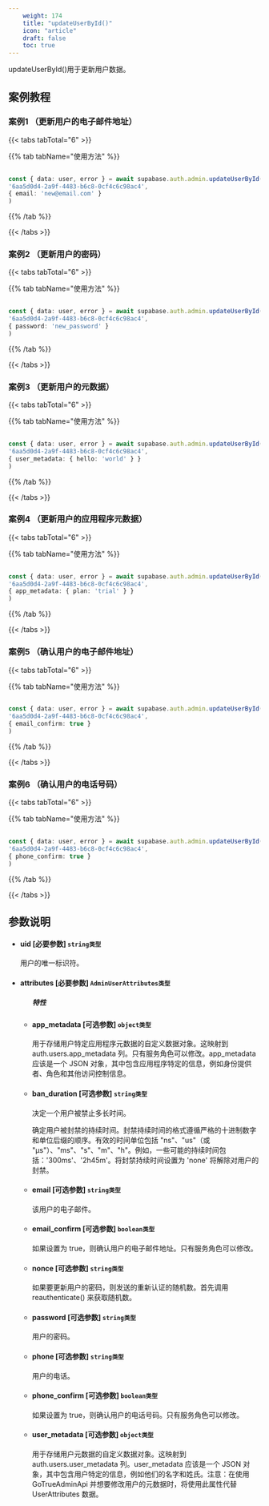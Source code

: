 ```yaml
---
    weight: 174
    title: "updateUserById()"
    icon: "article"
    draft: false
    toc: true
---
```



updateUserById()用于更新用户数据。

## 案例教程

### 案例1 （更新用户的电子邮件地址）

{{< tabs tabTotal="6" >}}


{{% tab tabName="使用方法" %}}



  ```ts
                                                                                
const { data: user, error } = await supabase.auth.admin.updateUserById(
  '6aa5d0d4-2a9f-4483-b6c8-0cf4c6c98ac4',
  { email: 'new@email.com' }
)
  ```



{{% /tab %}}

{{< /tabs >}}

### 案例2 （更新用户的密码）

{{< tabs tabTotal="6" >}}


{{% tab tabName="使用方法" %}}



  ```ts
                                                                                
const { data: user, error } = await supabase.auth.admin.updateUserById(
  '6aa5d0d4-2a9f-4483-b6c8-0cf4c6c98ac4',
  { password: 'new_password' }
)
  ```



{{% /tab %}}

{{< /tabs >}}

### 案例3 （更新用户的元数据）

{{< tabs tabTotal="6" >}}


{{% tab tabName="使用方法" %}}



  ```ts
                                                                                
const { data: user, error } = await supabase.auth.admin.updateUserById(
  '6aa5d0d4-2a9f-4483-b6c8-0cf4c6c98ac4',
  { user_metadata: { hello: 'world' } }
)
  ```



{{% /tab %}}

{{< /tabs >}}

### 案例4 （更新用户的应用程序元数据）

{{< tabs tabTotal="6" >}}


{{% tab tabName="使用方法" %}}



  ```ts
                                                                                
const { data: user, error } = await supabase.auth.admin.updateUserById(
  '6aa5d0d4-2a9f-4483-b6c8-0cf4c6c98ac4',
  { app_metadata: { plan: 'trial' } }
)
  ```



{{% /tab %}}

{{< /tabs >}}

### 案例5 （确认用户的电子邮件地址）

{{< tabs tabTotal="6" >}}


{{% tab tabName="使用方法" %}}



  ```ts
                                                                                
const { data: user, error } = await supabase.auth.admin.updateUserById(
  '6aa5d0d4-2a9f-4483-b6c8-0cf4c6c98ac4',
  { email_confirm: true }
)
  ```



{{% /tab %}}

{{< /tabs >}}

### 案例6 （确认用户的电话号码）

{{< tabs tabTotal="6" >}}


{{% tab tabName="使用方法" %}}



  ```ts
                                                                                
const { data: user, error } = await supabase.auth.admin.updateUserById(
  '6aa5d0d4-2a9f-4483-b6c8-0cf4c6c98ac4',
  { phone_confirm: true }
)
  ```



{{% /tab %}}

{{< /tabs >}}



## 参数说明


<ul className="method-list-group">
  

<li className="method-list-item">
  <h4 className="method-list-item-label">
    <span className="method-list-item-label-name">
      uid
    </span>
    <span className="method-list-item-label-badge required">
      [必要参数]
    </span>
    <span className="method-list-item-validation">
      <code>string类型</code>
    </span>
  </h4>
  <div class="method-list-item-description">


用户的唯一标识符。

  </div>
  
</li>



<li className="method-list-item">
  <h4 className="method-list-item-label">
    <span className="method-list-item-label-name">
      attributes
    </span>
    <span className="method-list-item-label-badge required">
      [必要参数]
    </span>
    <span className="method-list-item-validation">
      <code>AdminUserAttributes类型</code>
    </span>
  </h4>
  
<ul className="method-list-group">
  <h5 class="method-list-title method-list-title-isChild expanded">特性</h5>

<li className="method-list-item">
  <h4 className="method-list-item-label">
    <span className="method-list-item-label-name">
      app_metadata
    </span>
    <span className="method-list-item-label-badge false">
      [可选参数]
    </span>
    <span className="method-list-item-validation">
      <code>object类型</code>
    </span>
  </h4>
  <div class="method-list-item-description">

用于存储用户特定应用程序元数据的自定义数据对象。这映射到 auth.users.app_metadata 列。只有服务角色可以修改。app_metadata 应该是一个 JSON 对象，其中包含应用程序特定的信息，例如身份提供者、角色和其他访问控制信息。
  
  </div>
  
</li>


<li className="method-list-item">
  <h4 className="method-list-item-label">
    <span className="method-list-item-label-name">
      ban_duration
    </span>
    <span className="method-list-item-label-badge false">
      [可选参数]
    </span>
    <span className="method-list-item-validation">
      <code>string类型</code>
    </span>
  </h4>
  <div class="method-list-item-description">

决定一个用户被禁止多长时间。

确定用户被封禁的持续时间。封禁持续时间的格式遵循严格的十进制数字和单位后缀的顺序。有效的时间单位包括 "ns"、"us"（或 "µs"）、"ms"、"s"、"m"、"h"。例如，一些可能的持续时间包括：'300ms'、'2h45m'。将封禁持续时间设置为 'none' 将解除对用户的封禁。

  </div>
  
</li>


<li className="method-list-item">
  <h4 className="method-list-item-label">
    <span className="method-list-item-label-name">
      email
    </span>
    <span className="method-list-item-label-badge false">
      [可选参数]
    </span>
    <span className="method-list-item-validation">
      <code>string类型</code>
    </span>
  </h4>
  <div class="method-list-item-description">

该用户的电子邮件。

  </div>
  
</li>


<li className="method-list-item">
  <h4 className="method-list-item-label">
    <span className="method-list-item-label-name">
      email_confirm
    </span>
    <span className="method-list-item-label-badge false">
      [可选参数]
    </span>
    <span className="method-list-item-validation">
      <code>boolean类型</code>
    </span>
  </h4>
  <div class="method-list-item-description">

如果设置为 true，则确认用户的电子邮件地址。只有服务角色可以修改。

  </div>
  
</li>



<li className="method-list-item">
  <h4 className="method-list-item-label">
    <span className="method-list-item-label-name">
      nonce
    </span>
    <span className="method-list-item-label-badge false">
      [可选参数]
    </span>
    <span className="method-list-item-validation">
      <code>string类型</code>
    </span>
  </h4>
  <div class="method-list-item-description">

如果要更新用户的密码，则发送的重新认证的随机数。首先调用 reauthenticate() 来获取随机数。

  </div>
  
</li>





<li className="method-list-item">
  <h4 className="method-list-item-label">
    <span className="method-list-item-label-name">
      password
    </span>
    <span className="method-list-item-label-badge false">
      [可选参数]
    </span>
    <span className="method-list-item-validation">
      <code>string类型</code>
    </span>
  </h4>
  <div class="method-list-item-description">

用户的密码。

  </div>
  
</li>


<li className="method-list-item">
  <h4 className="method-list-item-label">
    <span className="method-list-item-label-name">
      phone
    </span>
    <span className="method-list-item-label-badge false">
      [可选参数]
    </span>
    <span className="method-list-item-validation">
      <code>string类型</code>
    </span>
  </h4>
  <div class="method-list-item-description">

用户的电话。

  </div>
  
</li>


<li className="method-list-item">
  <h4 className="method-list-item-label">
    <span className="method-list-item-label-name">
      phone_confirm
    </span>
    <span className="method-list-item-label-badge false">
      [可选参数]
    </span>
    <span className="method-list-item-validation">
      <code>boolean类型</code>
    </span>
  </h4>
  <div class="method-list-item-description">

如果设置为 true，则确认用户的电话号码。只有服务角色可以修改。

  </div>
  
</li>


<li className="method-list-item">
  <h4 className="method-list-item-label">
    <span className="method-list-item-label-name">
      user_metadata
    </span>
    <span className="method-list-item-label-badge false">
      [可选参数]
    </span>
    <span className="method-list-item-validation">
      <code>object类型</code>
    </span>
  </h4>
  <div class="method-list-item-description">

用于存储用户元数据的自定义数据对象。这映射到 auth.users.user_metadata 列。user_metadata 应该是一个 JSON 对象，其中包含用户特定的信息，例如他们的名字和姓氏。注意：在使用 GoTrueAdminApi 并想要修改用户的元数据时，将使用此属性代替 UserAttributes 数据。

  </div>
  
</li>

</ul>

</li>

</ul>












